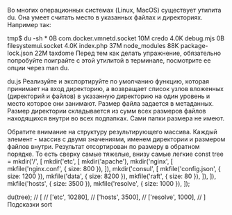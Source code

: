 Во многих операционных системах (Linux, MacOS) существует утилита du. Она умеет считать место в указанных файлах и директориях. Например так:

 tmp$ du -sh *
  0B    com.docker.vmnetd.socket
 10M    credo
4.0K    debug.mjs
  0B    filesystemui.socket
4.0K    index.php
 37M    node_modules
 88K    package-lock.json
 22M    taxdome
Перед тем как делать упражнение, обязательно попробуйте поиграйте с этой утилитой в терминале, посмотрите ее опции через man du.

du.js
Реализуйте и экспортируйте по умолчанию функцию, которая принимает на вход директорию, а возвращает список узлов вложенных (директорий и файлов) в указанную директорию на один уровень и место которое они занимают. Размер файла задается в метаданных. Размер директории складывается из сумм всех размеров файлов находящихся внутри во всех подпапках. Сами папки размера не имеют.

Обратите внимание на структуру результирующего массива. Каждый элемент - массив с двумя значениями, именем директории и размером файлов внутри.
Результат отсортирован по размеру в обратном порядке. То есть сверху самые тяжелые, внизу самые легкие
const tree = mkdir('/', [
  mkdir('etc', [
    mkdir('apache'),
    mkdir('nginx', [
      mkfile('nginx.conf', { size: 800 }),
    ]),
    mkdir('consul', [
      mkfile('config.json', { size: 1200 }),
      mkfile('data', { size: 8200 }),
      mkfile('raft', { size: 80 }),
    ]),
  ]),
  mkfile('hosts', { size: 3500 }),
  mkfile('resolve', { size: 1000 }),
]);

du(tree);
// [
//   ['etc', 10280],
//   ['hosts', 3500],
//   ['resolve', 1000],
// ]
Подсказки
sort